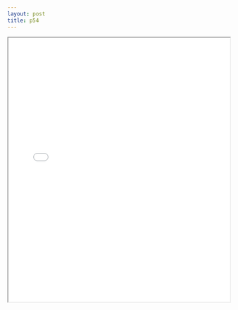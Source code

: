 ```yaml
---
layout: post
title: p54
---
```


<div class="pdf-container">
<iframe src="/ea/assets/pdfs/pubs.n.ins/p54.pdf" height="600" width="100%" allowFullScreen="true"></iframe>
</div>

